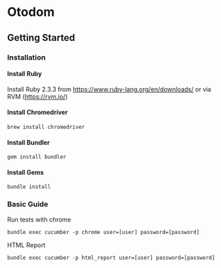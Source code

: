 # Otodom
## Getting Started

### Installation

#### Install Ruby
Install Ruby 2.3.3 from https://www.ruby-lang.org/en/downloads/ or via RVM (https://rvm.io/)

#### Install Chromedriver
```
brew install chromedriver
```

#### Install Bundler
```
gem install bundler
```

#### Install Gems
```
bundle install
```

### Basic Guide

Run tests with chrome
```
bundle exec cucumber -p chrome user=[user] password=[password]
```

HTML Report
```
bundle exec cucumber -p html_report user=[user] password=[password]
```
